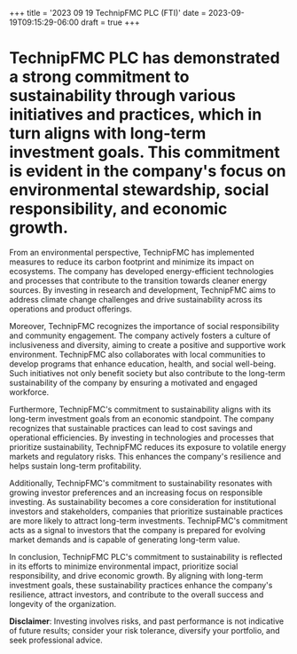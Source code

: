 +++
title = '2023 09 19 TechnipFMC PLC (FTI)'
date = 2023-09-19T09:15:29-06:00
draft = true
+++
# TechnipFMC PLC has demonstrated a strong commitment to sustainability through various initiatives and practices, which in turn aligns with long-term investment goals. This commitment is evident in the company's focus on environmental stewardship, social responsibility, and economic growth.

From an environmental perspective, TechnipFMC has implemented measures to reduce its carbon footprint and minimize its impact on ecosystems. The company has developed energy-efficient technologies and processes that contribute to the transition towards cleaner energy sources. By investing in research and development, TechnipFMC aims to address climate change challenges and drive sustainability across its operations and product offerings.

Moreover, TechnipFMC recognizes the importance of social responsibility and community engagement. The company actively fosters a culture of inclusiveness and diversity, aiming to create a positive and supportive work environment. TechnipFMC also collaborates with local communities to develop programs that enhance education, health, and social well-being. Such initiatives not only benefit society but also contribute to the long-term sustainability of the company by ensuring a motivated and engaged workforce.

Furthermore, TechnipFMC's commitment to sustainability aligns with its long-term investment goals from an economic standpoint. The company recognizes that sustainable practices can lead to cost savings and operational efficiencies. By investing in technologies and processes that prioritize sustainability, TechnipFMC reduces its exposure to volatile energy markets and regulatory risks. This enhances the company's resilience and helps sustain long-term profitability.

Additionally, TechnipFMC's commitment to sustainability resonates with growing investor preferences and an increasing focus on responsible investing. As sustainability becomes a core consideration for institutional investors and stakeholders, companies that prioritize sustainable practices are more likely to attract long-term investments. TechnipFMC's commitment acts as a signal to investors that the company is prepared for evolving market demands and is capable of generating long-term value.

In conclusion, TechnipFMC PLC's commitment to sustainability is reflected in its efforts to minimize environmental impact, prioritize social responsibility, and drive economic growth. By aligning with long-term investment goals, these sustainability practices enhance the company's resilience, attract investors, and contribute to the overall success and longevity of the organization.


**Disclaimer**: Investing involves risks, and past performance is not indicative of future results; consider your risk tolerance, diversify your portfolio, and seek professional advice.
